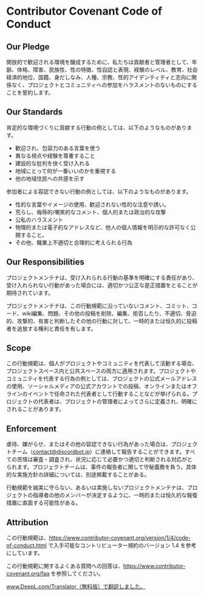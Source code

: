 # Contributor Covenant Code of Conduct

## Our Pledge

開放的で歓迎される環境を醸成するために、私たちは貢献者と管理者として、年齢、体格、障害、民族性、性の特徴、性自認と表現、経験のレベル、教育、社会経済的地位、国籍、身だしなみ、人種、宗教、性的アイデンティティと志向に関係なく、プロジェクトとコミュニティへの参加をハラスメントのないものにすることを誓約します。

## Our Standards

肯定的な環境づくりに貢献する行動の例としては、以下のようなものがあります。

* 歓迎され、包容力のある言葉を使う
* 異なる視点や経験を尊重すること
* 建設的な批判を快く受け入れる
* 地域にとって何が一番いいのかを重視する
* 他の地域住民への共感を示す

参加者による容認できない行動の例としては、以下のようなものがあります。

* 性的な言葉やイメージの使用、歓迎されない性的な注意や誘い。
* 荒らし、侮辱的/嘲笑的なコメント、個人的または政治的な攻撃
* 公私のハラスメント
* 物理的または電子的なアドレスなど、他人の個人情報を明示的な許可なく公開すること。
* その他、職業上不適切と合理的に考えられる行為

## Our Responsibilities

プロジェクトメンテナは、受け入れられる行動の基準を明確にする責任があり、受け入れられない行動があった場合には、適切かつ公正な是正措置をとることが期待されています。

プロジェクトメンテナは、この行動規範に沿っていないコメント、コミット、コード、wiki編集、問題、その他の投稿を削除、編集、拒否したり、不適切、脅迫的、攻撃的、有害と判断したその他の行動に対して、一時的または恒久的に投稿者を追放する権利と責任を有します。

## Scope

この行動規範は、個人がプロジェクトやコミュニティを代表して活動する場合、プロジェクトスペース内と公共スペースの両方に適用されます。プロジェクトやコミュニティを代表する行為の例としては、プロジェクトの公式メールアドレスの使用、ソーシャルメディアの公式アカウントでの投稿、オンラインまたはオフラインのイベントで任命された代表者として行動することなどが挙げられる。プロジェクトの代表者は、プロジェクトの管理者によってさらに定義され、明確にされることがあります。

## Enforcement

虐待、嫌がらせ、またはその他の容認できない行為があった場合は、プロジェクトチーム（contact@discordbot.jp）に連絡して報告することができます。すべての苦情は審査・調査され、状況に応じて必要かつ適切と判断される対応がとられます。プロジェクトチームは、事件の報告者に関して守秘義務を負う。具体的な実施方針の詳細については、別途掲載することがある。

行動規範を誠実に守らない、あるいは実施しないプロジェクトメンテナは、プロジェクトの指導者の他のメンバーが決定するように、一時的または恒久的な報復措置に直面する可能性がある。

## Attribution

この行動規範は、https://www.contributor-covenant.org/version/1/4/code-of-conduct.html で入手可能なコントリビューター規約のバージョン 1.4 を参考にしています。

この行動規範に関するよくある質問への回答は、https://www.contributor-covenant.org/faq を参照してください。

www.DeepL.com/Translator（無料版）で翻訳しました。
